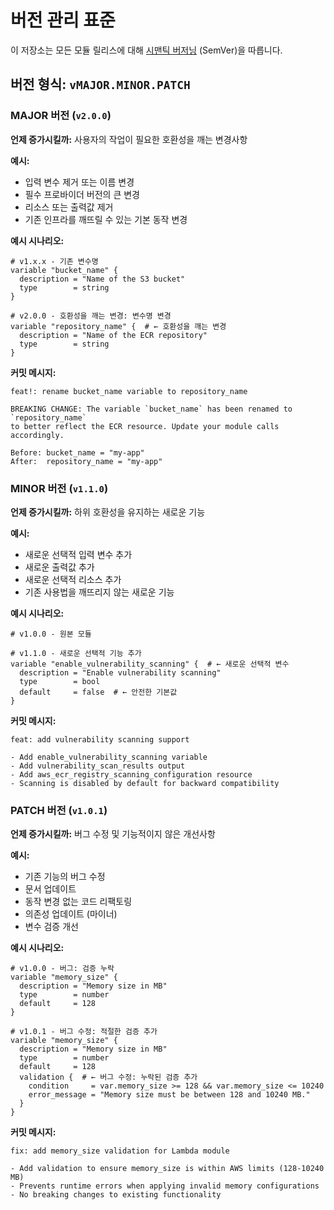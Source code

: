 # 버전 관리 표준

이 저장소는 모든 모듈 릴리스에 대해 [시맨틱 버저닝](https://semver.org/) (SemVer)을 따릅니다.

## 버전 형식: `vMAJOR.MINOR.PATCH`

### MAJOR 버전 (`v2.0.0`)
**언제 증가시킬까:** 사용자의 작업이 필요한 호환성을 깨는 변경사항

**예시:**
- 입력 변수 제거 또는 이름 변경
- 필수 프로바이더 버전의 큰 변경
- 리소스 또는 출력값 제거
- 기존 인프라를 깨뜨릴 수 있는 기본 동작 변경

**예시 시나리오:**
```hcl
# v1.x.x - 기존 변수명
variable "bucket_name" {
  description = "Name of the S3 bucket"
  type        = string
}

# v2.0.0 - 호환성을 깨는 변경: 변수명 변경
variable "repository_name" {  # ← 호환성을 깨는 변경
  description = "Name of the ECR repository" 
  type        = string
}
```

**커밋 메시지:**
```
feat!: rename bucket_name variable to repository_name

BREAKING CHANGE: The variable `bucket_name` has been renamed to `repository_name` 
to better reflect the ECR resource. Update your module calls accordingly.

Before: bucket_name = "my-app"
After:  repository_name = "my-app"
```

### MINOR 버전 (`v1.1.0`)
**언제 증가시킬까:** 하위 호환성을 유지하는 새로운 기능

**예시:**
- 새로운 선택적 입력 변수 추가
- 새로운 출력값 추가
- 새로운 선택적 리소스 추가
- 기존 사용법을 깨뜨리지 않는 새로운 기능

**예시 시나리오:**
```hcl
# v1.0.0 - 원본 모듈

# v1.1.0 - 새로운 선택적 기능 추가
variable "enable_vulnerability_scanning" {  # ← 새로운 선택적 변수
  description = "Enable vulnerability scanning"
  type        = bool
  default     = false  # ← 안전한 기본값
}
```

**커밋 메시지:**
```
feat: add vulnerability scanning support

- Add enable_vulnerability_scanning variable
- Add vulnerability_scan_results output
- Add aws_ecr_registry_scanning_configuration resource
- Scanning is disabled by default for backward compatibility
```

### PATCH 버전 (`v1.0.1`)
**언제 증가시킬까:** 버그 수정 및 기능적이지 않은 개선사항

**예시:**
- 기존 기능의 버그 수정
- 문서 업데이트
- 동작 변경 없는 코드 리팩토링
- 의존성 업데이트 (마이너)
- 변수 검증 개선

**예시 시나리오:**
```hcl
# v1.0.0 - 버그: 검증 누락
variable "memory_size" {
  description = "Memory size in MB"
  type        = number
  default     = 128
}

# v1.0.1 - 버그 수정: 적절한 검증 추가
variable "memory_size" {
  description = "Memory size in MB"
  type        = number
  default     = 128
  validation {  # ← 버그 수정: 누락된 검증 추가
    condition     = var.memory_size >= 128 && var.memory_size <= 10240
    error_message = "Memory size must be between 128 and 10240 MB."
  }
}
```

**커밋 메시지:**
```
fix: add memory_size validation for Lambda module

- Add validation to ensure memory_size is within AWS limits (128-10240 MB)
- Prevents runtime errors when applying invalid memory configurations
- No breaking changes to existing functionality
```
